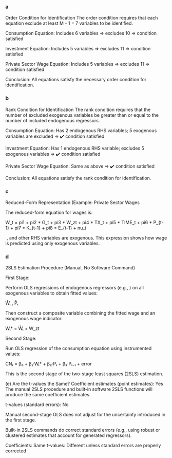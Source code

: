 


### a 

Order Condition for Identification
The order condition requires that each equation exclude at least M - 1 = 7 variables to be identified.

Consumption Equation:
Includes 6 variables ⇒ excludes 10 ⇒  condition satisfied

Investment Equation:
Includes 5 variables ⇒ excludes 11 ⇒  condition satisfied

Private Sector Wage Equation:
Includes 5 variables ⇒ excludes 11 ⇒  condition satisfied

Conclusion: All equations satisfy the necessary order condition for identification.

### b 

Rank Condition for Identification
The rank condition requires that the number of excluded exogenous variables be greater than or equal to the number of included endogenous regressors.

Consumption Equation:
Has 2 endogenous RHS variables; 5 exogenous variables are excluded ⇒ ✔️ condition satisfied

Investment Equation:
Has 1 endogenous RHS variable; excludes 5 exogenous variables ⇒ ✔️ condition satisfied

Private Sector Wage Equation:
Same as above ⇒ ✔️ condition satisfied

Conclusion: All equations satisfy the rank condition for identification.

### c

Reduced-Form Representation (Example: Private Sector Wages 

The reduced-form equation for wages is:

W_t = pi1 + pi2 * G_t + pi3 * W_zt + pi4 * TX_t + pi5 * TIME_t
    + pi6 * P_{t-1} + pi7 * K_{t-1} + pi8 * E_{t-1} + nu_t

​
 , and other RHS variables are exogenous. This expression shows how wage is predicted using only exogenous variables.

### d

2SLS Estimation Procedure (Manual, No Software Command)

First Stage:

Perform OLS regressions of endogenous regressors (e.g., ) on all exogenous variables to obtain fitted values:

Ŵₜ , P̂ₜ

Then construct a composite variable combining the fitted wage and an exogenous wage indicator:

Wₜ* = Ŵₜ + W_zt
 
Second Stage:

Run OLS regression of the consumption equation using instrumented values:

CNₜ = β₀ + β₁·Wₜ* + β₂·Pₜ + β₃·Pₜ₋₁ + error

This is the second stage of the two-stage least squares (2SLS) estimation.

(e) Are the t-values the Same?
Coefficient estimates (point estimates):  Yes
The manual 2SLS procedure and built-in software 2SLS functions will produce the same coefficient estimates.

t-values (standard errors):  No

Manual second-stage OLS does not adjust for the uncertainty introduced in the first stage.

Built-in 2SLS commands do correct standard errors (e.g., using robust or clustered estimates that account for generated regressors).

Coefficients: Same
t-values: Different unless standard errors are properly corrected
